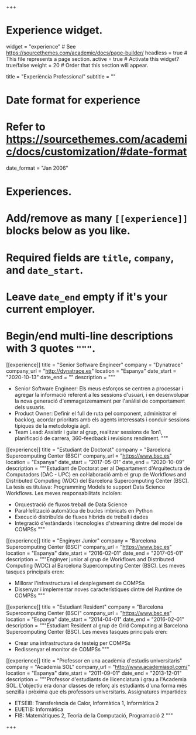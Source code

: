 +++
# Experience widget.
widget = "experience"  # See https://sourcethemes.com/academic/docs/page-builder/
headless = true  # This file represents a page section.
active = true  # Activate this widget? true/false
weight = 20  # Order that this section will appear.

title = "Experiència Professional"
subtitle = ""

# Date format for experience
#   Refer to https://sourcethemes.com/academic/docs/customization/#date-format
date_format = "Jan 2006"

# Experiences.
#   Add/remove as many `[[experience]]` blocks below as you like.
#   Required fields are `title`, `company`, and `date_start`.
#   Leave `date_end` empty if it's your current employer.
#   Begin/end multi-line descriptions with 3 quotes `"""`.
[[experience]]
  title = "Senior Software Engineer"
  company = "Dynatrace"
  company_url = "http://dynatrace.es"
  location = "Espanya"
  date_start = "2020-10-13"
  date_end = ""
  description = """
  * Senior Software Engineer: Els meus esforços se centren a processar i agregar la informació referent a les sessions d'usuari, i en desenvolupar la nova generació d'emmagatzemament per l'anàlisi de comportament dels usuaris.
  * Product Owner: Definir el full de ruta pel component, administrar el backlog, acordar prioritats amb els agents interessats i conduir sessions típiques de la metodologia àgil.
  * Team Lead: Assistir i guiar al grup, realitzar sessions de 1on1, planificació de carrera, 360-feedback i revisions rendiment.
  """

[[experience]]
  title = "Estudiant de Doctorat"
  company = "Barcelona Supercomputing Center (BSC)"
  company_url = "https://www.bsc.es"
  location = "Espanya"
  date_start = "2017-05-01"
  date_end = "2020-10-09"
  description = """Estudiant de Doctorat per al Departament d'Arquitectura de Computadors (DAC - UPC) en col·laboració amb el grup
  de Workflows and Distributed Computing (WDC) del Barcelona Supercomputing Center (BSC). La tesis es titulava: Programming Models
  to support Data Science Workflows.
  Les meves responsabilitats incloïen:
  
  * Orquestració de fluxos treball de Data Science
  * Paral·lelització automàtica de bucles imbricats en Python
  * Execució distribuïda de fluxos híbrids de treball i dades
  * Integració d'estàndards i tecnologies d'streaming dintre del model de COMPSs
  """
  
[[experience]]
  title = "Enginyer Junior"
  company = "Barcelona Supercomputing Center (BSC)"
  company_url = "https://www.bsc.es"
  location = "Espanya"
  date_start = "2016-02-01"
  date_end = "2017-05-01"
  description = """Enginyer junior al grup de Workflows and Distributed Computing (WDC) al Barcelona Supercomputing Center (BSC). 
  Les meves tasques principals eren:
  
  * Millorar l'infrastructura i el desplegament de COMPSs
  * Dissenyar i implementar noves característiques dintre del Runtime de COMPSs
  """
  
[[experience]]
  title = "Estudiant Resident"
  company = "Barcelona Supercomputing Center (BSC)"
  company_url = "https://www.bsc.es"
  location = "Espanya"
  date_start = "2014-04-01"
  date_end = "2016-02-01"
  description = """Estudiant Resident al grup de Grid Computing al Barcelona Supercomputing Center (BSC). 
  Les meves tasques principals eren:
  
  * Crear una infrastructura de testeig per COMPSs
  * Redissenyar el monitor de COMPSs
  """
  
[[experience]]
  title = "Professor en una acadèmia d'estudis universitaris"
  company = "Academia SOL"
  company_url = "http://www.academiasol.com/"
  location = "Espanya"
  date_start = "2011-09-01"
  date_end = "2013-12-01"
  description = """Professor d'estudiants de llicenciatura i grau a l'Academia SOL. L'objectiu era donar classes de reforç
  als estudiants d'una forma més senzilla i pròxima que els professors universitaris.
  Assignatures impartides:
  
  * ETSEIB: Transferència de Calor, Informàtica 1, Informàtica 2
  * EUETIB: Informàtica
  * FIB: Matemàtiques 2, Teoria de la Computació, Programació 2
  """
  
+++
